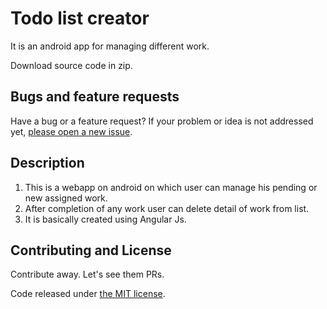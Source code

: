 #  Todo list creator

It is an android app for managing different work.

Download source code in zip. 

## Bugs and feature requests

Have a bug or a feature request? If your problem or idea is not addressed yet, [please open a new issue](https://github.com/ujjwalmishra09/ToDo-WebApp/issues).

## Description 

1. This is a webapp on android on which user can manage his pending or new assigned work.
2. After completion of any work user can delete detail of work from list.
3. It is basically created using Angular Js.

## Contributing and License

Contribute away. Let's see them PRs.

Code released under [the MIT license](LICENSE).
